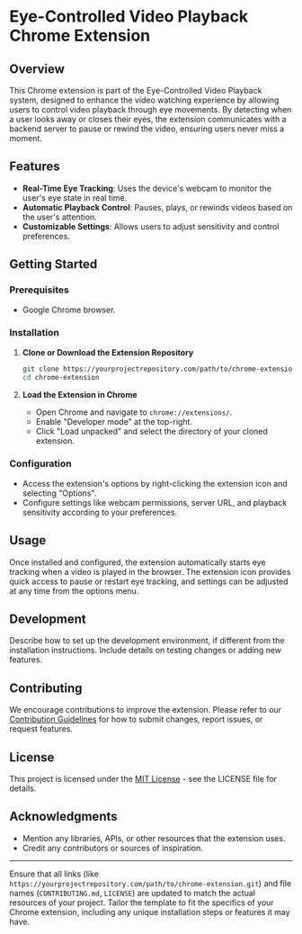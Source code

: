 # Eye-Controlled Video Playback Chrome Extension

## Overview

This Chrome extension is part of the Eye-Controlled Video Playback system, designed to enhance the video watching experience by allowing users to control video playback through eye movements. By detecting when a user looks away or closes their eyes, the extension communicates with a backend server to pause or rewind the video, ensuring users never miss a moment.

## Features

-   **Real-Time Eye Tracking**: Uses the device's webcam to monitor the user's eye state in real time.
-   **Automatic Playback Control**: Pauses, plays, or rewinds videos based on the user's attention.
-   **Customizable Settings**: Allows users to adjust sensitivity and control preferences.

## Getting Started

### Prerequisites

-   Google Chrome browser.

### Installation

1. **Clone or Download the Extension Repository**

    ```bash
    git clone https://yourprojectrepository.com/path/to/chrome-extension.git
    cd chrome-extension
    ```

2. **Load the Extension in Chrome**
    - Open Chrome and navigate to `chrome://extensions/`.
    - Enable "Developer mode" at the top-right.
    - Click "Load unpacked" and select the directory of your cloned extension.

### Configuration

-   Access the extension's options by right-clicking the extension icon and selecting "Options".
-   Configure settings like webcam permissions, server URL, and playback sensitivity according to your preferences.

## Usage

Once installed and configured, the extension automatically starts eye tracking when a video is played in the browser. The extension icon provides quick access to pause or restart eye tracking, and settings can be adjusted at any time from the options menu.

## Development

Describe how to set up the development environment, if different from the installation instructions. Include details on testing changes or adding new features.

## Contributing

We encourage contributions to improve the extension. Please refer to our [Contribution Guidelines](CONTRIBUTING.md) for how to submit changes, report issues, or request features.

## License

This project is licensed under the [MIT License](LICENSE) - see the LICENSE file for details.

## Acknowledgments

-   Mention any libraries, APIs, or other resources that the extension uses.
-   Credit any contributors or sources of inspiration.

---

Ensure that all links (like `https://yourprojectrepository.com/path/to/chrome-extension.git`) and file names (`CONTRIBUTING.md`, `LICENSE`) are updated to match the actual resources of your project. Tailor the template to fit the specifics of your Chrome extension, including any unique installation steps or features it may have.
